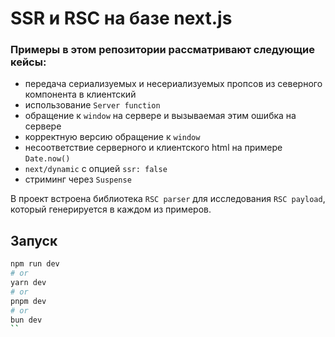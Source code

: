 # SSR и RSC на базе next.js

### Примеры в этом репозитории рассматривают следующие кейсы:
- передача сериализуемых и несериализуемых пропсов из северного компонента в клиентский 
- использование `Server function`
- обращение к `window` на сервере и вызываемая этим ошибка на сервере
- корректную версию обращение к `window`
- несоответствие серверного и клиентского html на примере `Date.now()`
- `next/dynamic` с опцией `ssr: false`
- стриминг через `Suspense`

В проект встроена библиотека `RSC parser` для исследования `RSC payload`, который генерируется в каждом из примеров.

## Запуск

```bash
npm run dev
# or
yarn dev
# or
pnpm dev
# or
bun dev
``
